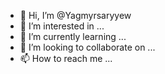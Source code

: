 - 👋 Hi, I’m @Yagmyrsaryyew
- 👀 I’m interested in ...
- 🌱 I’m currently learning ...
- 💞️ I’m looking to collaborate on ...
- 📫 How to reach me ...

<!---
Yagmyrsaryyew/Yagmyrsaryyew is a ✨ special ✨ repository because its `README.md` (this file) appears on your GitHub profile.
You can click the Preview link to take a look at your changes.
--->
